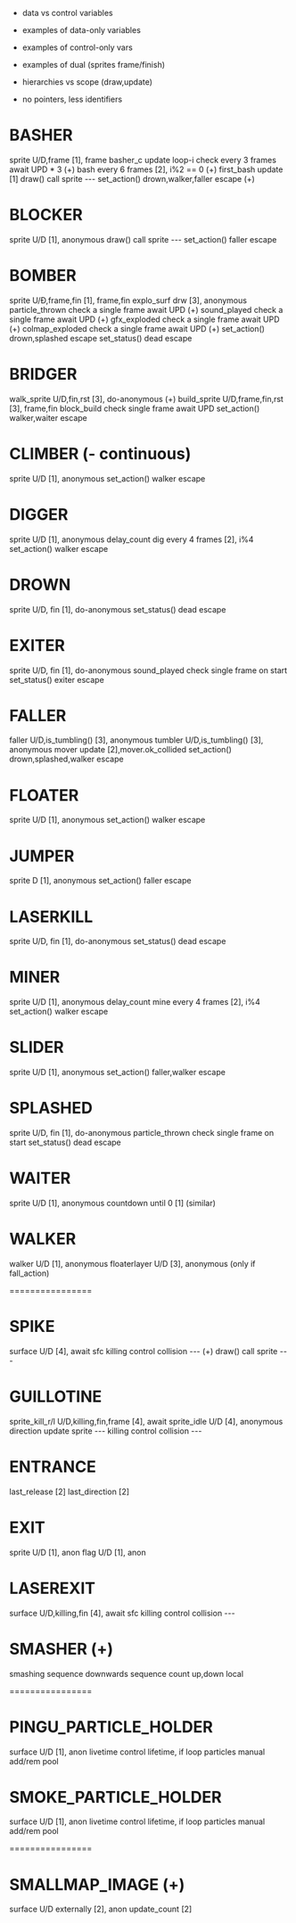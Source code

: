 - data vs control variables
- examples of data-only variables
- examples of control-only vars
- examples of dual (sprites frame/finish)

- hierarchies vs scope (draw,update)

- no pointers, less identifiers

# BASHER
sprite          U/D,frame               [1], frame
basher_c        update                  loop-i
                check every 3 frames    await UPD * 3   (+)
                bash every 6 frames     [2], i%2 == 0   (+)
first_bash      update                  [1]
draw()          call sprite             ---
set_action()    drown,walker,faller     escape          (+)

# BLOCKER
sprite          U/D                     [1], anonymous
draw()          call sprite             ---
set_action()    faller                  escape

# BOMBER
sprite          U/Ð,frame,fin           [1], frame,fin
explo_surf      drw                     [3], anonymous
particle_thrown check a single frame    await UPD           (+)
sound_played    check a single frame    await UPD           (+)
gfx_exploded    check a single frame    await UPD           (+)
colmap_exploded check a single frame    await UPD           (+)
set_action()    drown,splashed          escape
set_status()    dead                    escape

# BRIDGER
walk_sprite     U/D,fin,rst             [3], do-anonymous   (+)
build_sprite    U/D,frame,fin,rst       [3], frame,fin
block_build     check single frame      await UPD
set_action()    walker,waiter           escape

# CLIMBER (- continuous)
sprite          U/D                     [1], anonymous
set_action()    walker                  escape

# DIGGER
sprite          U/D                     [1], anonymous
delay_count     dig every 4 frames      [2], i%4
set_action()    walker                  escape

# DROWN
sprite          U/D, fin                [1], do-anonymous
set_status()    dead                    escape

# EXITER
sprite          U/D, fin                [1], do-anonymous
sound_played    check single frame      on start
set_status()    exiter                  escape

# FALLER
faller          U/D,is_tumbling()       [3], anonymous
tumbler         U/D,is_tumbling()       [3], anonymous
mover           update                  [2],mover.ok_collided
set_action()    drown,splashed,walker   escape

# FLOATER
sprite          U/D                     [1], anonymous
set_action()    walker                  escape

# JUMPER
sprite          D                       [1], anonymous
set_action()    faller                  escape

# LASERKILL
sprite          U/D, fin                [1], do-anonymous
set_status()    dead                    escape

# MINER
sprite          U/D                     [1], anonymous
delay_count     mine every 4 frames     [2], i%4
set_action()    walker                  escape

# SLIDER
sprite          U/D                     [1], anonymous
set_action()    faller,walker           escape

# SPLASHED
sprite          U/D, fin                [1], do-anonymous
particle_thrown check single frame      on start
set_status()    dead                    escape

# WAITER
sprite          U/D                     [1], anonymous
countdown       until 0                 [1] (similar)

# WALKER
walker          U/D                     [1], anonymous
floaterlayer    U/D                     [3], anonymous (only if fall_action)

================

# SPIKE
surface         U/D                     [4], await sfc
killing         control collision       ---                 (+)
draw()          call sprite             ---

# GUILLOTINE
sprite_kill_r/l U/D,killing,fin,frame   [4], await
sprite_idle     U/D                     [4], anonymous
direction       update sprite           ---
killing         control collision       ---

# ENTRANCE
last_release                            [2]
last_direction                          [2]

# EXIT
sprite          U/D                     [1], anon
flag            U/D                     [1], anon

# LASEREXIT
surface         U/D,killing,fin         [4], await sfc
killing         control collision       ---

# SMASHER (+)
smashing                                sequence
downwards                               sequence
count           up,down                 local

================

# PINGU_PARTICLE_HOLDER
surface         U/D                     [1], anon
livetime        control lifetime, if    loop
particles       manual add/rem          pool

# SMOKE_PARTICLE_HOLDER
surface         U/D                     [1], anon
livetime        control lifetime, if    loop
particles       manual add/rem          pool

================

# SMALLMAP_IMAGE (+)
surface         U/D externally          [2], anon
update_count                            [2]

